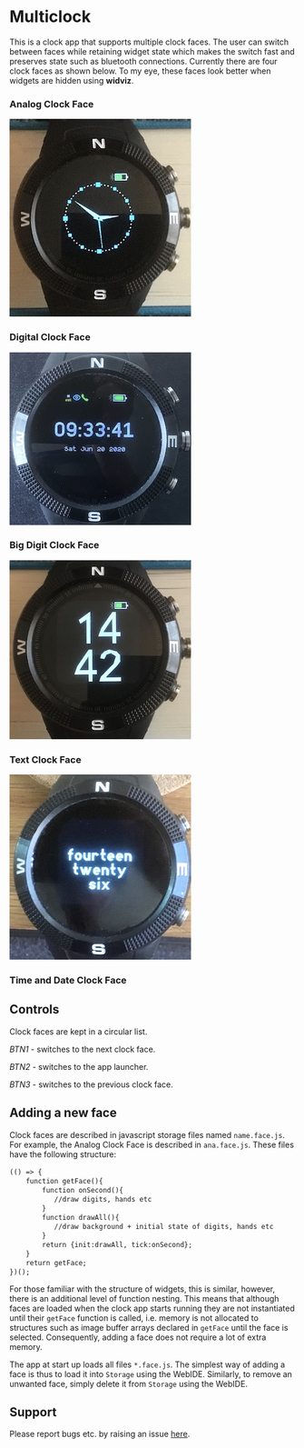 # Multiclock

This is a clock app that supports multiple clock faces. The user can switch between faces while retaining widget state which makes the switch fast and preserves state such as bluetooth connections. Currently there are four clock faces as shown below. To my eye, these faces look better when widgets are hidden using **widviz**. 

### Analog Clock Face
![](anaface.jpg)

### Digital Clock Face
![](digiface.jpg)

### Big Digit Clock Face
![](bigface.jpg)

### Text Clock Face
![](txtface.jpg)

### Time and Date Clock Face


## Controls
Clock faces are kept in a circular list.

*BTN1* - switches to the next clock face.

*BTN2* - switches to the app launcher.

*BTN3* - switches to the previous clock face.

## Adding a new face
Clock faces are described in javascript storage files named `name.face.js`. For example, the Analog Clock Face is described in `ana.face.js`. These files have the following structure:

```
(() => {
    function getFace(){
	    function onSecond(){
	       //draw digits, hands etc
	    }
	    function drawAll(){
	       //draw background + initial state of digits, hands etc
	    }
    	return {init:drawAll, tick:onSecond};
    }
    return getFace;
})();
```
For those familiar with the structure of widgets, this is similar, however, there is an additional level of function nesting. This means that although faces are loaded when the clock app starts running they are not instantiated until their `getFace` function is called, i.e.  memory is not allocated to structures such as image buffer arrays declared in `getFace` until the face is selected. Consequently, adding a face does not require a lot of extra memory. 

The app at start up loads all files `*.face.js`. The simplest way of adding a face is thus to load it into `Storage` using the WebIDE. Similarly, to remove an unwanted face, simply delete it from `Storage` using the WebIDE.

## Support

Please report bugs etc. by raising an issue [here](https://github.com/jeffmer/JeffsBangleAppsDev).